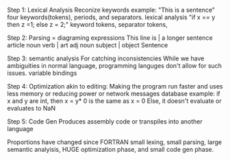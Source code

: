 Step 1: Lexical Analysis
	Reconize keywords
		example: "This is a sentence"
			four keywords(tokens), periods, and separators.
	lexical analysis
		"if x == y then z =1; else z = 2;"
		keyword tokens, separator tokens,


Step 2: Parsing = diagraming expressions
	This   line  is   | a  longer   sentence
	article noun verb | art adj       noun
		subject       |     object
				    Sentence


Step 3: semantic analysis
	For catching inconsistencies
	While we have ambiguities in normal language, programming languges don't allow for such issues.
	variable bindings

Step 4: Optimization
	akin to editing: Making the program run faster and uses less memory
	or reducing power
	or network messages
	database
	example:
		if x and y are int, then x = y* 0 is the same as x = 0
		Else, it doesn't evaluate or evaluates to NaN

Step 5: Code Gen
	Produces assembly code or transpiles into another language

Proportions have changed since FORTRAN
	small lexing, small parsing, large semantic analyisis, HUGE optimization phase, and small code gen phase.

